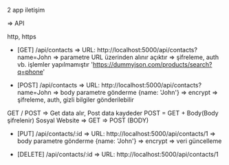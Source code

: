 2 app iletişim

=> API

http, https


- [GET] /api/contacts => URL: http://localhost:5000/api/contacts?name=John
=> parametre URL üzerinden alınır açıktır
=> şifreleme, auth vb. işlemler yapılmamıştır
'https://dummyjson.com/products/search?q=phone'

- [POST] /api/contacts => URL: http://localhost:5000/api/contacts?name=John
=> body parametre gönderme {name: 'John'} => encrypt
=> şifreleme, auth, gizli bilgiler gönderilebilir

GET / POST => Get data alır, Post data kaydeder
POST = GET + Body(Body şifrelenir)
Sosyal Website => GET => POST (BODY)

- [PUT] /api/contacts/:id => URL: http://localhost:5000/api/contacts/1
=> body parametre gönderme {name: 'John'} => encrypt
=> veri güncelleme

- [DELETE] /api/contacts/:id => URL: http://localhost:5000/api/contacts/1